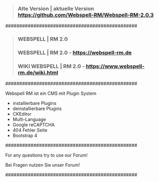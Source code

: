>
>### Alte Version | aktuelle Version https://github.com/Webspell-RM/Webspell-RM-2.0.3
>
###############################################
>
>### WEBSPELL | RM 2.0
>						   
>### WEBSPELL | RM 2.0 - https://webspell-rm.de
>
>### WIKI WEBSPELL | RM 2.0 - https://www.webspell-rm.de/wiki.html
>

###############################################

Webspell RM ist ein CMS mit Plugin System

- installierbare Plugins
- deinstallierbare Plugins
- CKEditor
- Multi-Language
- Google reCAPTCHA
- 404 Fehler Seite
- Bootstrap 4

###############################################

For any questions try to use our Forum!

Bei Fragen nutzen Sie unser Forum!

###############################################

